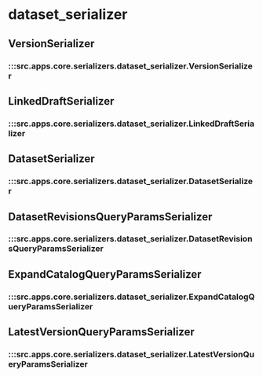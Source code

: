 # dataset_serializer

## VersionSerializer

### :::src.apps.core.serializers.dataset_serializer.VersionSerializer

## LinkedDraftSerializer

### :::src.apps.core.serializers.dataset_serializer.LinkedDraftSerializer

## DatasetSerializer

### :::src.apps.core.serializers.dataset_serializer.DatasetSerializer

## DatasetRevisionsQueryParamsSerializer

### :::src.apps.core.serializers.dataset_serializer.DatasetRevisionsQueryParamsSerializer

## ExpandCatalogQueryParamsSerializer

### :::src.apps.core.serializers.dataset_serializer.ExpandCatalogQueryParamsSerializer

## LatestVersionQueryParamsSerializer

### :::src.apps.core.serializers.dataset_serializer.LatestVersionQueryParamsSerializer

